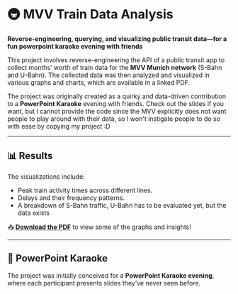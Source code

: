 # 🚇 MVV Train Data Analysis 

**Reverse-engineering, querying, and visualizing public transit data—for a fun powerpoint karaoke evening with friends**

This project involves reverse-engineering the API of a public transit app to collect months’ worth of train data for the **MVV Munich network** (S-Bahn and U-Bahn). The collected data was then analyzed and visualized in various graphs and charts, which are available in a linked PDF.

The project was originally created as a quirky and data-driven contribution to a **PowerPoint Karaoke** evening with friends. Check out the slides if you want, but I cannot provide the code since the MVV explicitly does not want people to play around with their data, so I won't instigate people to do so with ease by copying my project :D

---

## 📊 Results

The visualizations include:
- Peak train activity times across different lines.
- Delays and their frequency patterns.
- A breakdown of S-Bahn traffic, U-Bahn has to be evaluated yet, but the data exists

📥 **[Download the PDF](./slides.pdf)** to view some of the graphs and insights!

---

## 🎤 PowerPoint Karaoke

The project was initially conceived for a **PowerPoint Karaoke evening**, where each participant presents slides they’ve never seen before.